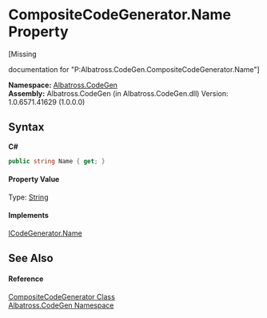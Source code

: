 # CompositeCodeGenerator.Name Property 
 

\[Missing <summary> documentation for "P:Albatross.CodeGen.CompositeCodeGenerator.Name"\]

**Namespace:**&nbsp;<a href="N_Albatross_CodeGen.md">Albatross.CodeGen</a><br />**Assembly:**&nbsp;Albatross.CodeGen (in Albatross.CodeGen.dll) Version: 1.0.6571.41629 (1.0.0.0)

## Syntax

**C#**<br />
``` C#
public string Name { get; }
```


#### Property Value
Type: <a href="http://msdn2.microsoft.com/en-us/library/s1wwdcbf" target="_blank">String</a>

#### Implements
<a href="P_Albatross_CodeGen_ICodeGenerator_Name.md">ICodeGenerator.Name</a><br />

## See Also


#### Reference
<a href="T_Albatross_CodeGen_CompositeCodeGenerator.md">CompositeCodeGenerator Class</a><br /><a href="N_Albatross_CodeGen.md">Albatross.CodeGen Namespace</a><br />